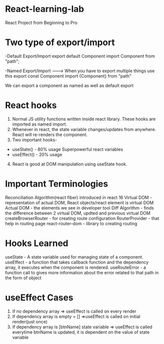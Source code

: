 # React-learning-lab

React Project from Beginning to Pro

# Two type of export/import

-Default Export/Import
export default Component
import Component from "path";

-Named Export/Import ---> When you have to export multiple things use this
export const Component
import {Component} from "path"

We can export a component as named as well as default export

# React hooks

1. Normal JS utility functions written inside react library. These hooks are imported as named import.
2. Whenever in react, the state variable changes/updates from anywhere. React will re-renders the component.
3. Two important hooks-

- useState() - 80% usage Superpowerful react variables
- useEffect() - 20% usage

4. React is good at DOM manipulation using useState hook.

# Important Terminologies

Reconciliation Algorithm(react fiber) introduced in react 16
Virtual DOM - representation of actual DOM, React objects/react element is virtual DOM
Actual DOM - the elements we see in developer tool
Diff Algorithm - finds the difference between 2 virtual DOM, updted and previous virtual DOM
createBrowserRouter - for creating route configuration
RouterProvider - that help in routing page
react-router-dom - library to creating routing

# Hooks Learned

useState - A state variable used for managing state of a component.
useEffect - a function that takes callback function and the dependency array, it executes when the component is rendered.
useRouteError - a function call to gives more information about the error related to that path in the form of object

# useEffect Cases

1. If no dependency array => useEffect is called on every render
2. If dependency array is empty = [] =>useEffect is called on initial render(just once)
3. If dependency array is [btnName] state variable => useEffect is called everytime btnName is updated, it is dependent on the value of state variable
